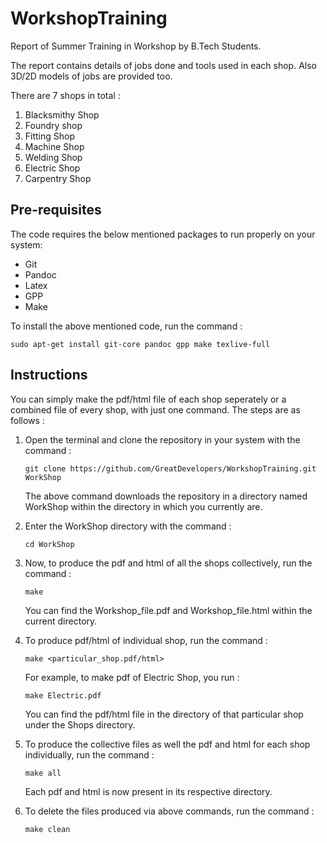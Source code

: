 # WorkshopTraining

Report of Summer Training in Workshop by B.Tech Students.

The report contains details of jobs done and tools used in each shop. Also 3D/2D models of jobs are provided too.

There are 7 shops in total :

1. Blacksmithy Shop
1. Foundry shop
1. Fitting Shop
1. Machine Shop
1. Welding Shop
1. Electric Shop
1. Carpentry Shop

## Pre-requisites

The code requires the below mentioned packages to run properly on your system:

* Git
* Pandoc
* Latex
* GPP
* Make

To install the above mentioned code, run the command :

 ```` sudo apt-get install git-core pandoc gpp make texlive-full ````

## Instructions

You can simply make the pdf/html file of each shop seperately or a combined file of every shop, with just one command. The steps are as follows :

1. Open the terminal and clone the repository in your system with the command :

    ```` git clone https://github.com/GreatDevelopers/WorkshopTraining.git WorkShop ````
  
    The above command downloads the repository in a directory named WorkShop within the directory in which you currently are.

1. Enter the WorkShop directory with the command : 
   
    ```` cd WorkShop ````

1. Now, to produce the pdf and html of all the shops collectively, run the command :

    ```` make ````

    You can find the Workshop_file.pdf and Workshop_file.html within the current directory.

1. To produce pdf/html of individual shop, run the command :

    ```` make <particular_shop.pdf/html> ````

    For example, to make pdf of Electric Shop, you run :

    ```` make Electric.pdf ````

    You can find the pdf/html file in the directory of that particular shop under the Shops directory.

1. To produce the collective files as well the pdf and html for each shop individually, run the command :

    ```` make all ````

    Each pdf and html is now present in its respective directory.

1. To delete the files produced via above commands, run the command :

    ```` make clean ````
